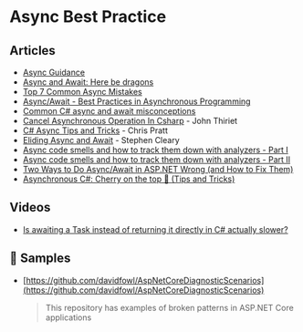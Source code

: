# Async Best Practice

 ## Articles
- [Async Guidance](https://github.com/davidfowl/AspNetCoreDiagnosticScenarios/blob/master/AsyncGuidance.md)
- [Async and Await: Here be dragons](https://gist.github.com/ghuntley/e5b5642ecc4428255e61185bb79856e4)
- [Top 7 Common Async Mistakes](https://hamidmosalla.com/2018/04/21/top-7-common-async-mistakes/)
- [Async/Await - Best Practices in Asynchronous Programming](https://docs.microsoft.com/en-us/archive/msdn-magazine/2013/march/async-await-best-practices-in-asynchronous-programming)
- [Common C# async and await misconceptions](https://saebamini.com/common-async-and-await-misconceptions/)
- [Cancel Asynchronous Operation In Csharp](https://b2n.ir/n06328) - John Thiriet
- [C# Async Tips and Tricks](https://cpratt.co/async-tips-tricks/) - Chris Pratt
- [Eliding Async and Await](https://blog.stephencleary.com/2016/12/eliding-async-await.html) - Stephen Cleary
- [Async code smells and how to track them down with analyzers - Part I](https://cezarypiatek.github.io/post/async-analyzers-p1/)
- [Async code smells and how to track them down with analyzers - Part II](https://cezarypiatek.github.io/post/async-analyzers-p2/)
- [Two Ways to Do Async/Await in ASP.NET Wrong (and How to Fix Them)](https://exceptionnotfound.net/two-ways-to-do-async-await-in-asp-net-wrong-and-how-to-fix-them/)
- [Asynchronous C#: Cherry on the top 🍒 (Tips and Tricks)](https://dev.to/paulafahmy/asynchronous-c-cherry-on-the-top-tips-and-tricks-4eod)
## Videos

- [Is awaiting a Task instead of returning it directly in C# actually slower?](https://www.youtube.com/watch?v=Q2zDatDVnO0)

## 🔖 Samples
- [https://github.com/davidfowl/AspNetCoreDiagnosticScenarios](https://github.com/davidfowl/AspNetCoreDiagnosticScenarios)
	> This repository has examples of broken patterns in ASP.NET Core applications